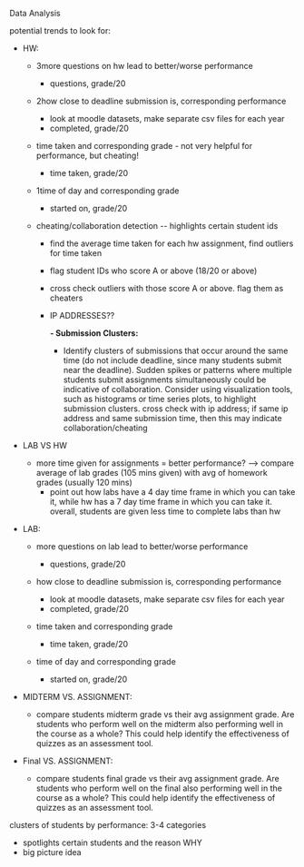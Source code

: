 Data Analysis

potential trends to look for:

- HW:

  - 3more questions on hw lead to better/worse performance

    - questions, grade/20
  - 2how close to deadline submission is, corresponding performance

    - look at moodle datasets, make separate csv files for each year
    - completed, grade/20
  - time taken and corresponding grade - not very helpful for performance, but cheating!

    - time taken, grade/20
  - 1time of day and corresponding grade

    - started on, grade/20
  - cheating/collaboration detection -- highlights certain student ids

    - find the average time taken for each hw assignment, find outliers for time taken
    - flag student IDs who score A or above (18/20 or above)
    - cross check outliers with those score A or above. flag them as cheaters
    - IP ADDRESSES??

      **- Submission Clusters:**

      * Identify clusters of submissions that occur around the same time (do not include deadline, since many students submit near the deadline). Sudden spikes or patterns where multiple students submit assignments simultaneously could be indicative of collaboration. Consider using visualization tools, such as histograms or time series plots, to highlight submission clusters. cross check with ip address; if same ip address and same submission time, then this may indicate collaboration/cheating
- LAB VS HW

  - more time given for assignments = better performance? --> compare average of lab grades (105 mins given) with avg of homework grades (usually 120 mins)
    - point out how labs have a 4 day time frame in which you can take it, while hw has a 7 day time frame in which you can take it. overall, students are given less time to complete labs than hw
- LAB:

  - more questions on lab lead to better/worse performance

    - questions, grade/20
  - how close to deadline submission is, corresponding performance

    - look at moodle datasets, make separate csv files for each year
    - completed, grade/20
  - time taken and corresponding grade

    - time taken, grade/20
  - time of day and corresponding grade

    - started on, grade/20
- MIDTERM VS. ASSIGNMENT:

  - compare students midterm grade vs their avg assignment grade. Are students who perform well on the midterm also performing well in the course as a whole? This could help identify the effectiveness of quizzes as an assessment tool.
- Final VS. ASSIGNMENT:

  - compare students final grade vs their avg assignment grade. Are students who perform well on the final also performing well in the course as a whole? This could help identify the effectiveness of quizzes as an assessment tool.

clusters of students by performance: 3-4 categories

- spotlights certain students and the reason WHY
- big picture idea
